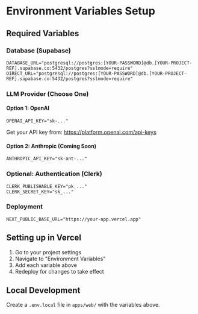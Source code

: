 # Environment Variables Setup

## Required Variables

### Database (Supabase)
```
DATABASE_URL="postgresql://postgres:[YOUR-PASSWORD]@db.[YOUR-PROJECT-REF].supabase.co:5432/postgres?sslmode=require"
DIRECT_URL="postgresql://postgres:[YOUR-PASSWORD]@db.[YOUR-PROJECT-REF].supabase.co:5432/postgres?sslmode=require"
```

### LLM Provider (Choose One)

#### Option 1: OpenAI
```
OPENAI_API_KEY="sk-..."
```
Get your API key from: https://platform.openai.com/api-keys

#### Option 2: Anthropic (Coming Soon)
```
ANTHROPIC_API_KEY="sk-ant-..."
```

### Optional: Authentication (Clerk)
```
CLERK_PUBLISHABLE_KEY="pk_..."
CLERK_SECRET_KEY="sk_..."
```

### Deployment
```
NEXT_PUBLIC_BASE_URL="https://your-app.vercel.app"
```

## Setting up in Vercel

1. Go to your project settings
2. Navigate to "Environment Variables"
3. Add each variable above
4. Redeploy for changes to take effect

## Local Development

Create a `.env.local` file in `apps/web/` with the variables above.
